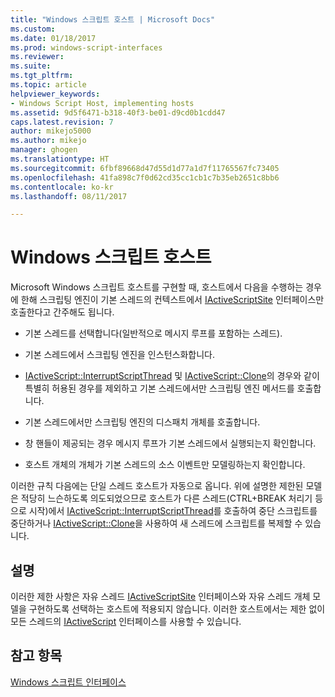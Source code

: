```yaml
---
title: "Windows 스크립트 호스트 | Microsoft Docs"
ms.custom: 
ms.date: 01/18/2017
ms.prod: windows-script-interfaces
ms.reviewer: 
ms.suite: 
ms.tgt_pltfrm: 
ms.topic: article
helpviewer_keywords:
- Windows Script Host, implementing hosts
ms.assetid: 9d5f6471-b318-40f3-be01-d9cd0b1cdd47
caps.latest.revision: 7
author: mikejo5000
ms.author: mikejo
manager: ghogen
ms.translationtype: HT
ms.sourcegitcommit: 6fbf89668d47d55d1d77a1d7f11765567fc73405
ms.openlocfilehash: 41fa898c7f0d62cd35cc1cb1c7b35eb2651c8bb6
ms.contentlocale: ko-kr
ms.lasthandoff: 08/11/2017

---
```

# <a name="windows-script-hosts"></a>Windows 스크립트 호스트
Microsoft Windows 스크립트 호스트를 구현할 때, 호스트에서 다음을 수행하는 경우에 한해 스크립팅 엔진이 기본 스레드의 컨텍스트에서 [IActiveScriptSite](../winscript/reference/iactivescriptsite.md) 인터페이스만 호출한다고 간주해도 됩니다.  
  
-   기본 스레드를 선택합니다(일반적으로 메시지 루프를 포함하는 스레드).  
  
-   기본 스레드에서 스크립팅 엔진을 인스턴스화합니다.  
  
-   [IActiveScript::InterruptScriptThread](../winscript/reference/iactivescript-interruptscriptthread.md) 및 [IActiveScript::Clone](../winscript/reference/iactivescript-clone.md)의 경우와 같이 특별히 허용된 경우를 제외하고 기본 스레드에서만 스크립팅 엔진 메서드를 호출합니다.  
  
-   기본 스레드에서만 스크립팅 엔진의 디스패치 개체를 호출합니다.  
  
-   창 핸들이 제공되는 경우 메시지 루프가 기본 스레드에서 실행되는지 확인합니다.  
  
-   호스트 개체의 개체가 기본 스레드의 소스 이벤트만 모델링하는지 확인합니다.  
  
 이러한 규칙 다음에는 단일 스레드 호스트가 자동으로 옵니다. 위에 설명한 제한된 모델은 적당히 느슨하도록 의도되었으므로 호스트가 다른 스레드(CTRL+BREAK 처리기 등으로 시작)에서 [IActiveScript::InterruptScriptThread](../winscript/reference/iactivescript-interruptscriptthread.md)를 호출하여 중단 스크립트를 중단하거나 [IActiveScript::Clone](../winscript/reference/iactivescript-clone.md)을 사용하여 새 스레드에 스크립트를 복제할 수 있습니다.  
  
## <a name="remarks"></a>설명  
 이러한 제한 사항은 자유 스레드 [IActiveScriptSite](../winscript/reference/iactivescriptsite.md) 인터페이스와 자유 스레드 개체 모델을 구현하도록 선택하는 호스트에 적용되지 않습니다. 이러한 호스트에서는 제한 없이 모든 스레드의 [IActiveScript](../winscript/reference/iactivescript.md) 인터페이스를 사용할 수 있습니다.  
  
## <a name="see-also"></a>참고 항목  
 [Windows 스크립트 인터페이스](../winscript/windows-script-interfaces.md)
